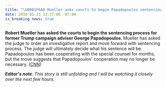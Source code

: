 ```yaml
---
title: "\U0001F6A8 Mueller asks courts to begin Papadopoulos sentencing"
date: 2018-05-23 13:37:00 -07:00
is_breaking_news: true
---
```


**Robert Mueller has asked the courts to begin the sentencing process for former Trump campaign adviser George Papadopoulos**. Mueller has asked the judge to order an investigative report and move forward with sentencing process. The judge will ultimately decide what his sentence will be. Papadopoulos has been cooperating with the special counsel for months, but the move suggests that Papadopoulos' cooperation may no longer be necessary. ([CNN](https://www.cnn.com/videos/politics/2018/05/23/mueller-trump-papadopoulos-sourt-sentencing-process-prokupecz-wolf.cnn))

***Editor's note**: This story is still unfolding and I will be watching it closely over the next few hours.*